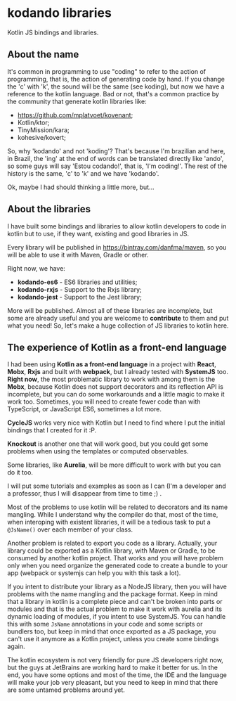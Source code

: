 # kodando libraries

Kotlin JS bindings and libraries.

## About the name

It's common in programming to use "coding" to refer to the action of programming, 
that is, the action of generating code by hand. If you change the 'c' with 'k', the
sound will be the same (see koding), but now we have a reference to the kotlin language. 
Bad or not, that's a common practice by the community that generate kotlin libraries like:

* https://github.com/mplatvoet/kovenant;
* Kotlin/ktor;
* TinyMission/kara;
* kohesive/kovert;
  
So, why 'kodando' and not 'koding'? That's because I'm brazilian and here, in Brazil, the 'ing' at
the end of words can be translated directly like 'ando', so some guys will say 'Estou codando!',
that is, 'I'm coding!'. The rest of the history is the same, 'c' to 'k' and we have 'kodando'.

Ok, maybe I had should thinking a little more, but...


## About the libraries

I have built some bindings and libraries to allow kotlin developers to code in kotlin but to use,
if they want, existing and good libraries in JS.

Every library will be published in https://bintray.com/danfma/maven, so you will be able to use
it with Maven, Gradle or other.

Right now, we have:

* **kodando-es6** - ES6 libraries and utilities;
* **kodando-rxjs** - Support to the Rxjs library;
* **kodando-jest** - Support to the Jest library;

More will be published. Almost all of these libraries are incomplete, but some are already useful 
and you are welcome to **contribute** to them and put what you need! So, let's make a huge
collection of JS libraries to kotlin here.


## The experience of Kotlin as a front-end language

I had been using **Kotlin as a front-end language** in a project with **React**, **Mobx**, **Rxjs** and 
built with **webpack**, but I already tested with **SystemJS** too. **Right now**, the most problematic library to 
work with among them is the **Mobx**, because Kotlin does not support decorators and its reflection API is incomplete, 
but you can do some workarounds and a little magic to make it work too. Sometimes, you will need to create fewer code 
than with TypeScript, or JavaScript ES6, sometimes a lot more.

**CycleJS** works very nice with Kotlin but I need to find where I put the initial bindings that I created for it :P.

**Knockout** is another one that will work good, but you could get some problems when using the templates or computed 
observables. 

Some libraries, like **Aurelia**, will be more difficult to work with but you can do it too. 

I will put some tutorials and examples as soon as I can 
(I'm a developer and a professor, thus I will disappear from time to time ;) .

Most of the problems to use kotlin will be related to decorators and its name mangling. While I understand why the 
compiler do that, most of the time, when interoping with existent libraries, it will be a tedious task to put 
a `@JsName()` over each member of your class.

Another problem is related to export you code as a library. Actually, your library could be exported as a Kotlin library,
with Maven or Gradle, to be consumed by another kotlin project. That works and you will have problem only when you 
need organize the generated code to create a bundle to your app (webpack or systemjs can help you with this task a lot).

If you intent to distribute your library as a NodeJS library, then you will have problems with the name mangling and
the package format. Keep in mind that a library in kotlin is a complete piece and can't be broken into parts or modules 
and that is the actual problem to make it work with aurelia and its dynamic loading of modules, if you intent to use 
SystemJS. You can handle this with some `JsName` annotations in your code and some scripts or bundlers too, 
but keep in mind that once exported as a JS package, you can't use it anymore as a Kotlin project, unless you create some
bindings again.

The kotlin ecosystem is not very friendly for pure JS developers right now, but the guys at JetBrains 
are working hard to make it better for us. In the end, you have some options and most of the time, 
the IDE and the language will make your job very pleasant, but
you need to keep in mind that there are some untamed problems around yet.
